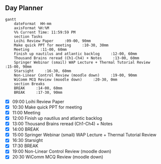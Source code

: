 ## Day Planner
```mermaid
gantt
    dateFormat  HH-mm
    axisFormat %H:%M
    %% Current Time: 11:59:59 PM
    section Tasks
    Loihi Review Paper     :09-00, 90mm
    Make quick PPT for meeting     :10-30, 30mm
    Meeting     :11-00, 60mm
    Finish up nautilus and atlantic backlog     :12-00, 60mm
    Thousand Brains reread (Ch1-Ch4) + Notes     :13-00, 60mm
    Springer Webinar (smail) WAP Lecture + Thermal Tutorial Review     :15-00, 90mm
    Starsight     :16-30, 60mm
    Non-Linear Control Review (moodle down)     :19-00, 90mm
    WiComm MCQ Review (moodle down)     :20-30, 0mm
    section Breaks
    BREAK     :14-00, 60mm
    BREAK     :17-30, 90mm
```

- [x] 09:00 Loihi Review Paper
- [x] 10:30 Make quick PPT for meeting
- [x] 11:00 Meeting
- [x] 12:00 Finish up nautilus and atlantic backlog
- [x] 13:00 Thousand Brains reread (Ch1-Ch4) + Notes
- [x] 14:00 BREAK
- [x] 15:00 Springer Webinar (smail) WAP Lecture + Thermal Tutorial Review
- [x] 16:30 Starsight
- [x] 17:30 BREAK
- [x] 19:00 Non-Linear Control Review (moodle down)
- [x] 20:30 WiComm MCQ Review (moodle down)